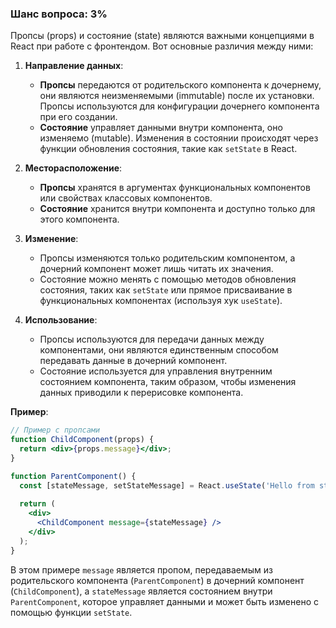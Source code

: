 ### Шанс вопроса: 3%

Пропсы (props) и состояние (state) являются важными концепциями в React при работе с фронтендом. Вот основные различия между ними:

1. **Направление данных**:
   - **Пропсы** передаются от родительского компонента к дочернему, они являются неизменяемыми (immutable) после их установки. Пропсы используются для конфигурации дочернего компонента при его создании.
   - **Состояние** управляет данными внутри компонента, оно изменяемо (mutable). Изменения в состоянии происходят через функции обновления состояния, такие как `setState` в React.

2. **Месторасположение**:
   - **Пропсы** хранятся в аргументах функциональных компонентов или свойствах классовых компонентов.
   - **Состояние** хранится внутри компонента и доступно только для этого компонента.

3. **Изменение**:
   - Пропсы изменяются только родительским компонентом, а дочерний компонент может лишь читать их значения.
   - Состояние можно менять с помощью методов обновления состояния, таких как `setState` или прямое присваивание в функциональных компонентах (используя хук `useState`).

4. **Использование**:
   - Пропсы используются для передачи данных между компонентами, они являются единственным способом передавать данные в дочерний компонент.
   - Состояние используется для управления внутренним состоянием компонента, таким образом, чтобы изменения данных приводили к перерисовке компонента.

**Пример**:
```jsx
// Пример с пропсами
function ChildComponent(props) {
  return <div>{props.message}</div>;
}

function ParentComponent() {
  const [stateMessage, setStateMessage] = React.useState('Hello from state');
  
  return (
    <div>
      <ChildComponent message={stateMessage} />
    </div>
  );
}
```

В этом примере `message` является пропом, передаваемым из родительского компонента (`ParentComponent`) в дочерний компонент (`ChildComponent`), а `stateMessage` является состоянием внутри `ParentComponent`, которое управляет данными и может быть изменено с помощью функции `setState`.